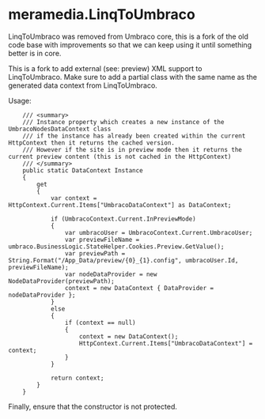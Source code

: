 meramedia.LinqToUmbraco
=======================

LinqToUmbraco was removed from Umbraco core, this is a fork of the old code base with improvements so that we can keep using it until something better is in core.

This is a fork to add external (see: preview) XML support to LinqToUmbraco. Make sure to add a partial class with the same name as the generated data context from LinqToUmbraco.

Usage:


        /// <summary>
        /// Instance property which creates a new instance of the UmbracoNodesDataContext class
        /// if the instance has already been created within the current HttpContext then it returns the cached version.
        /// However if the site is in preview mode then it returns the current preview content (this is not cached in the HttpContext)
        /// </summary>
        public static DataContext Instance
        {
            get
            {
                var context = HttpContext.Current.Items["UmbracoDataContext"] as DataContext;

                if (UmbracoContext.Current.InPreviewMode)
                {
                    var umbracoUser = UmbracoContext.Current.UmbracoUser;
                    var previewFileName = umbraco.BusinessLogic.StateHelper.Cookies.Preview.GetValue();
                    var previewPath = String.Format("/App_Data/preview/{0}_{1}.config", umbracoUser.Id, previewFileName);
                    var nodeDataProvider = new NodeDataProvider(previewPath);
                    context = new DataContext { DataProvider = nodeDataProvider };
                }
                else
                {
                    if (context == null)
                    {
                        context = new DataContext();
                        HttpContext.Current.Items["UmbracoDataContext"] = context;
                    }
                }

                return context;
            }
        }

Finally, ensure that the constructor is not protected.
